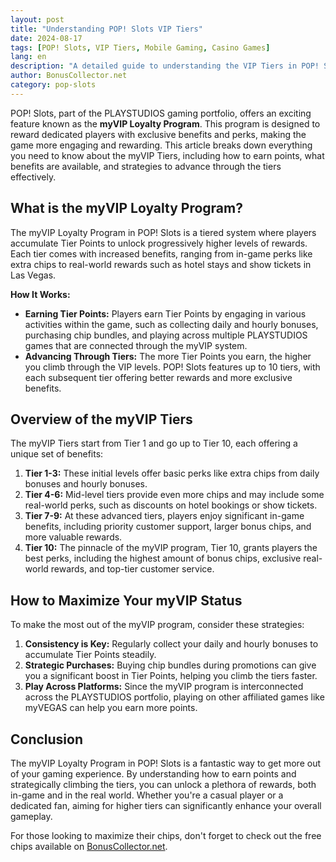 ```yaml
---
layout: post
title: "Understanding POP! Slots VIP Tiers"
date: 2024-08-17
tags: [POP! Slots, VIP Tiers, Mobile Gaming, Casino Games]
lang: en
description: "A detailed guide to understanding the VIP Tiers in POP! Slots, including how to earn points, benefits, and strategies to maximize rewards."
author: BonusCollector.net
category: pop-slots
---
```


POP! Slots, part of the PLAYSTUDIOS gaming portfolio, offers an exciting feature known as the **myVIP Loyalty Program**. This program is designed to reward dedicated players with exclusive benefits and perks, making the game more engaging and rewarding. This article breaks down everything you need to know about the myVIP Tiers, including how to earn points, what benefits are available, and strategies to advance through the tiers effectively.

## What is the myVIP Loyalty Program?

The myVIP Loyalty Program in POP! Slots is a tiered system where players accumulate Tier Points to unlock progressively higher levels of rewards. Each tier comes with increased benefits, ranging from in-game perks like extra chips to real-world rewards such as hotel stays and show tickets in Las Vegas.

**How It Works:**
- **Earning Tier Points:** Players earn Tier Points by engaging in various activities within the game, such as collecting daily and hourly bonuses, purchasing chip bundles, and playing across multiple PLAYSTUDIOS games that are connected through the myVIP system.
- **Advancing Through Tiers:** The more Tier Points you earn, the higher you climb through the VIP levels. POP! Slots features up to 10 tiers, with each subsequent tier offering better rewards and more exclusive benefits.

## Overview of the myVIP Tiers

The myVIP Tiers start from Tier 1 and go up to Tier 10, each offering a unique set of benefits:

1. **Tier 1-3:** These initial levels offer basic perks like extra chips from daily bonuses and hourly bonuses.
2. **Tier 4-6:** Mid-level tiers provide even more chips and may include some real-world perks, such as discounts on hotel bookings or show tickets.
3. **Tier 7-9:** At these advanced tiers, players enjoy significant in-game benefits, including priority customer support, larger bonus chips, and more valuable rewards.
4. **Tier 10:** The pinnacle of the myVIP program, Tier 10, grants players the best perks, including the highest amount of bonus chips, exclusive real-world rewards, and top-tier customer service.

## How to Maximize Your myVIP Status

To make the most out of the myVIP program, consider these strategies:

1. **Consistency is Key:** Regularly collect your daily and hourly bonuses to accumulate Tier Points steadily.
2. **Strategic Purchases:** Buying chip bundles during promotions can give you a significant boost in Tier Points, helping you climb the tiers faster.
3. **Play Across Platforms:** Since the myVIP program is interconnected across the PLAYSTUDIOS portfolio, playing on other affiliated games like myVEGAS can help you earn more points.

## Conclusion

The myVIP Loyalty Program in POP! Slots is a fantastic way to get more out of your gaming experience. By understanding how to earn points and strategically climbing the tiers, you can unlock a plethora of rewards, both in-game and in the real world. Whether you're a casual player or a dedicated fan, aiming for higher tiers can significantly enhance your overall gameplay.

For those looking to maximize their chips, don't forget to check out the free chips available on [BonusCollector.net](https://bonuscollector.net/pop-slots-free-chips/).